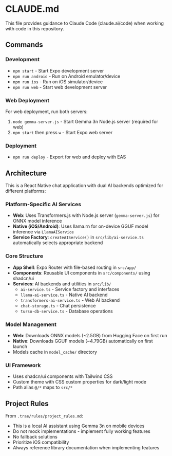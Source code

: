 # CLAUDE.md

This file provides guidance to Claude Code (claude.ai/code) when working with code in this repository.

## Commands

### Development
- `npm start` - Start Expo development server
- `npm run android` - Run on Android emulator/device  
- `npm run ios` - Run on iOS simulator/device
- `npm run web` - Start web development server

### Web Deployment
For web deployment, run both servers:
1. `node gemma-server.js` - Start Gemma 3n Node.js server (required for web)
2. `npm start` then press `w` - Start Expo web server

### Deployment
- `npm run deploy` - Export for web and deploy with EAS

## Architecture

This is a React Native chat application with dual AI backends optimized for different platforms:

### Platform-Specific AI Services
- **Web**: Uses Transformers.js with Node.js server (`gemma-server.js`) for ONNX model inference
- **Native (iOS/Android)**: Uses llama.rn for on-device GGUF model inference via `LlamaAIService`
- **Service Factory**: `createAIService()` in `src/lib/ai-service.ts` automatically selects appropriate backend

### Core Structure
- **App Shell**: Expo Router with file-based routing in `src/app/`
- **Components**: Reusable UI components in `src/components/` using shadcn/ui
- **Services**: AI backends and utilities in `src/lib/`
  - `ai-service.ts` - Service factory and interfaces
  - `llama-ai-service.ts` - Native AI backend  
  - `transformers-ai-service.ts` - Web AI backend
  - `chat-storage.ts` - Chat persistence
  - `turso-db-service.ts` - Database operations

### Model Management
- **Web**: Downloads ONNX models (~2.5GB) from Hugging Face on first run
- **Native**: Downloads GGUF models (~4.79GB) automatically on first launch
- Models cache in `model_cache/` directory

### UI Framework
- Uses shadcn/ui components with Tailwind CSS
- Custom theme with CSS custom properties for dark/light mode
- Path alias `@/*` maps to `src/*`

## Project Rules

From `.trae/rules/project_rules.md`:
- This is a local AI assistant using Gemma 3n on mobile devices
- Do not mock implementations - implement fully working features
- No fallback solutions
- Prioritize iOS compatibility
- Always reference library documentation when implementing features